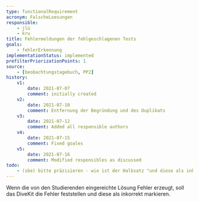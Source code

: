 ```yaml
---
type: functionalRequirement
acronym: FalscheLoesungen
responsible:
    - jlü
    - kru
title: Fehlermeldungen der fehlgeschlagenen Tests
goals: 
    - fehlerErkennung
implementationStatus: implemented
prefilterPriorizationPoints: 1
source:
    - [beobachtungstagebuch, PP2]
history:
    v1:
        date: 2021-07-07
        comment: initially created
    v2:
        date: 2021-07-10
        comment: Entfernung der Begründung und des Duplikats
    v3:
        date: 2021-07-12
        comment: Added all responsible authors
    v4:
        date: 2021-07-15
        comment: Fixed goales
    v5:
        date: 2021-07-16
        comment: Modified responsibles as discussed
todo:
    - (sbe) bitte präzisieren - wie ist der Halbsatz "und diese als inkorrekt markieren" gemeint, wenn es sich zum Beispiel um Code handelt, bei dem der Test fehlschlägt? 
---
```


Wenn die von den Studierenden eingereichte Lösung Fehler erzeugt, soll das DiveKit die Fehler feststellen und diese als inkorrekt markieren.
